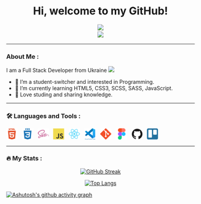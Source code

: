 ### <!-- greeting  -->
<h1 align="center">
  Hi, welcome to my GitHub!
  
</h1>


<div id="header" align="center">
  <img src="https://media.giphy.com/media/fgLPuyyoxzl3166xGo/giphy-downsized-large.gif" width="100"/>
</div>

<!-- views counter -->
<div align="center">
<a href="https://u8views.com/github/ihor-kutsenko"><img src="https://u8views.com/api/v1/github/profiles/96702664/views/day-week-month-total-count.svg"></a>
</div>



---

<!-- hero -->

### About Me :

I am a Full Stack Developer from Ukraine <img src="https://media.giphy.com/media/GVdqiRZjAcYumSkCbT/giphy.gif" width="25">


- :open_book: I’m a student-switcher and interested in Programming.
- :open_book: I’m currently learning HTML5, CSS3, SCSS, SASS, JavaScript.
- :open_book: Love studing and sharing knowledge.
<!-- - :email: How to reach me: [![Linkedin Badge](https://img.shields.io/badge/-Linkedin-blue?style=flat&logo=Linkedin&logoColor=white)]() -->

---

### :hammer_and_wrench: Languages and Tools :

<div>
  <!-- <img src="https://github.com/devicons/devicon/blob/master/icons/react/react-original-wordmark.svg" title="React" alt="React" width="30" height="30"/>&nbsp;&nbsp; -->
   
  <img src="https://github.com/devicons/devicon/blob/master/icons/html5/html5-plain-wordmark.svg" title="HTML5" alt="HTML" width="30" height="30"/>&nbsp;&nbsp;
  <img src="https://github.com/devicons/devicon/blob/master/icons/css3/css3-plain-wordmark.svg"  title="CSS3" alt="CSS" width="30" height="30"/>&nbsp;&nbsp;
 <img src="https://github.com/devicons/devicon/blob/master/icons/sass/sass-original.svg"  title="Sass" alt="sass" width="30" height="30"/>&nbsp;&nbsp;
 <img src="https://github.com/devicons/devicon/blob/master/icons/javascript/javascript-original.svg" title="JavaScript" alt="JavaScript" width="30" height="30"/>&nbsp;&nbsp;
 <img src="https://github.com/devicons/devicon/blob/master/icons/react/react-original.svg"  title="React" alt="react" width="30" height="30"/>&nbsp;&nbsp;
  <img src="https://github.com/devicons/devicon/blob/master/icons/vscode/vscode-original-wordmark.svg" title="vscode" alt="vscode" width="30" height="30"/>&nbsp;&nbsp;
  <img src="https://github.com/devicons/devicon/blob/master/icons/git/git-plain.svg" title="Git" alt="Git" width="30" height="30"/>&nbsp;&nbsp;
  <img src="https://github.com/devicons/devicon/blob/master/icons/figma/figma-original.svg"  title="Figma" alt="figma" width="30" height="30"/>&nbsp;&nbsp;
  <img src="https://github.com/devicons/devicon/blob/master/icons/github/github-original.svg"  title="Github" alt="github" width="30" height="30"/>&nbsp;&nbsp;
  <img src="https://github.com/devicons/devicon/blob/master/icons/trello/trello-plain.svg"  title="Trello" alt="trello" width="30" height="30"/>&nbsp;&nbsp;
    
</div>

---

### :fire: My Stats :

<div align="center"> 
  
[![GitHub Streak](https://streak-stats.demolab.com?user=ihor-kutsenko&theme=soft-green&date_format=M%20j%5B%2C%20Y%5D)](https://git.io/streak-stats)
 

 [![Top Langs](https://github-readme-stats.vercel.app/api/top-langs/?username=ihor-kutsenko&langs_count=8&layout=compact&theme=transparent)](https://github.com/anuraghazra/github-readme-stats) 
 </div>
 

[![Ashutosh's github activity graph](https://github-readme-activity-graph.vercel.app/graph?username=ihor-kutsenko&bg_color=000000&color=ffffff&line=2eb830&point=05ff22&area=true&hide_border=true)](https://github.com/ashutosh00710/github-readme-activity-graph)



<!--
**ihor-kutsenko/ihor-kutsenko** is a ✨ _special_ ✨ repository because its `README.md` (this file) appears on your GitHub profile.


-->
